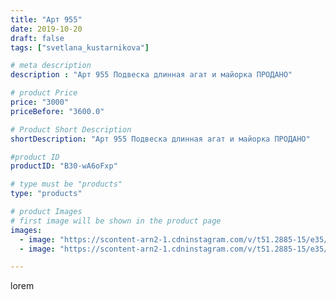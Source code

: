 ```yaml
---
title: "Арт 955"
date: 2019-10-20
draft: false
tags: ["svetlana_kustarnikova"]

# meta description
description : "Арт 955 Подвеска длинная агат и майорка ПРОДАНО"

# product Price
price: "3000"
priceBefore: "3600.0"

# Product Short Description
shortDescription: "Арт 955 Подвеска длинная агат и майорка ПРОДАНО"

#product ID
productID: "B30-wA6oFxp"

# type must be "products"
type: "products"

# product Images
# first image will be shown in the product page
images:
  - image: "https://scontent-arn2-1.cdninstagram.com/v/t51.2885-15/e35/73414142_784908798609141_3664838541334338252_n.jpg?se=7&tp=1&_nc_ht=scontent-arn2-1.cdninstagram.com&_nc_cat=109&_nc_ohc=g6Z_ggmhzfUAX9LHuZq&ccb=7-4&oh=c1f21b1869f67dd389d97a918d4c3ee2&oe=6081D431&ig_cache_key=MjE1ODYyNjA5MDkxMDg5MDIwNQ%3D%3D.2-ccb7-4"
  - image: "https://scontent-arn2-1.cdninstagram.com/v/t51.2885-15/e35/71965738_169377207545450_120981740629420642_n.jpg?se=7&tp=1&_nc_ht=scontent-arn2-1.cdninstagram.com&_nc_cat=102&_nc_ohc=DgO63z-0d70AX-302vU&ccb=7-4&oh=e8b4690f5b9be702660819dd69b6c05b&oe=60824408&ig_cache_key=MjE1ODYyNjA5MDkyNzU4MTE1NA%3D%3D.2-ccb7-4"

---
```

lorem
